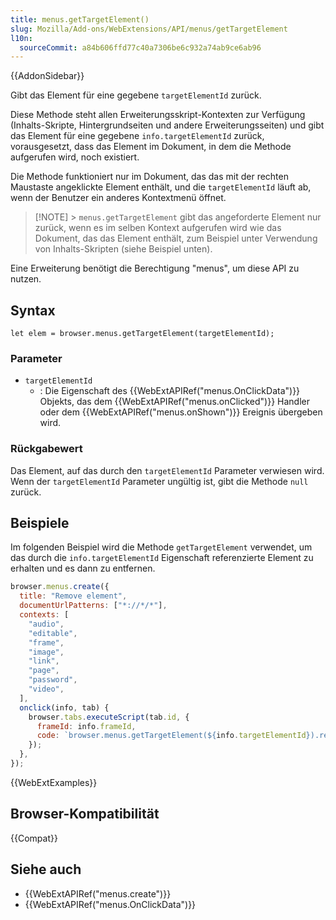 ```yaml
---
title: menus.getTargetElement()
slug: Mozilla/Add-ons/WebExtensions/API/menus/getTargetElement
l10n:
  sourceCommit: a84b606ffd77c40a7306be6c932a74ab9ce6ab96
---
```


{{AddonSidebar}}

Gibt das Element für eine gegebene `targetElementId` zurück.

Diese Methode steht allen Erweiterungsskript-Kontexten zur Verfügung (Inhalts-Skripte, Hintergrundseiten und andere Erweiterungsseiten) und gibt das Element für eine gegebene `info.targetElementId` zurück, vorausgesetzt, dass das Element im Dokument, in dem die Methode aufgerufen wird, noch existiert.

Die Methode funktioniert nur im Dokument, das das mit der rechten Maustaste angeklickte Element enthält, und die `targetElementId` läuft ab, wenn der Benutzer ein anderes Kontextmenü öffnet.

> [!NOTE] > `menus.getTargetElement` gibt das angeforderte Element nur zurück, wenn es im selben Kontext aufgerufen wird wie das Dokument, das das Element enthält, zum Beispiel unter Verwendung von Inhalts-Skripten (siehe Beispiel unten).

Eine Erweiterung benötigt die Berechtigung "menus", um diese API zu nutzen.

## Syntax

```js-nolint
let elem = browser.menus.getTargetElement(targetElementId);
```

### Parameter

- `targetElementId`
  - : Die Eigenschaft des {{WebExtAPIRef("menus.OnClickData")}} Objekts, das dem {{WebExtAPIRef("menus.onClicked")}} Handler oder dem {{WebExtAPIRef("menus.onShown")}} Ereignis übergeben wird.

### Rückgabewert

Das Element, auf das durch den `targetElementId` Parameter verwiesen wird. Wenn der `targetElementId` Parameter ungültig ist, gibt die Methode `null` zurück.

## Beispiele

Im folgenden Beispiel wird die Methode `getTargetElement` verwendet, um das durch die `info.targetElementId` Eigenschaft referenzierte Element zu erhalten und es dann zu entfernen.

```js
browser.menus.create({
  title: "Remove element",
  documentUrlPatterns: ["*://*/*"],
  contexts: [
    "audio",
    "editable",
    "frame",
    "image",
    "link",
    "page",
    "password",
    "video",
  ],
  onclick(info, tab) {
    browser.tabs.executeScript(tab.id, {
      frameId: info.frameId,
      code: `browser.menus.getTargetElement(${info.targetElementId}).remove();`,
    });
  },
});
```

{{WebExtExamples}}

## Browser-Kompatibilität

{{Compat}}

## Siehe auch

- {{WebExtAPIRef("menus.create")}}
- {{WebExtAPIRef("menus.OnClickData")}}
